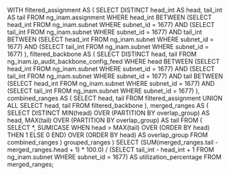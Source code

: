 WITH filtered_assignment AS (
    SELECT DISTINCT head_int AS head, tail_int AS tail
    FROM ng_inam.assignment
    WHERE head_int BETWEEN 
        (SELECT head_int FROM ng_inam.subnet WHERE subnet_id = 1677) 
        AND (SELECT tail_int FROM ng_inam.subnet WHERE subnet_id = 1677)
      AND tail_int BETWEEN 
        (SELECT head_int FROM ng_inam.subnet WHERE subnet_id = 1677) 
        AND (SELECT tail_int FROM ng_inam.subnet WHERE subnet_id = 1677)
),
filtered_backbone AS (
    SELECT DISTINCT head, tail
    FROM ng_inam.ip_audit_backbone_config_feed
    WHERE head BETWEEN 
        (SELECT head_int FROM ng_inam.subnet WHERE subnet_id = 1677) 
        AND (SELECT tail_int FROM ng_inam.subnet WHERE subnet_id = 1677)
      AND tail BETWEEN 
        (SELECT head_int FROM ng_inam.subnet WHERE subnet_id = 1677) 
        AND (SELECT tail_int FROM ng_inam.subnet WHERE subnet_id = 1677)
),
combined_ranges AS (
    SELECT head, tail
    FROM filtered_assignment
    UNION ALL
    SELECT head, tail
    FROM filtered_backbone
),
merged_ranges AS (
    SELECT DISTINCT
        MIN(head) OVER (PARTITION BY overlap_group) AS head,
        MAX(tail) OVER (PARTITION BY overlap_group) AS tail
    FROM (
        SELECT *,
            SUM(CASE WHEN head > MAX(tail) OVER (ORDER BY head) THEN 1 ELSE 0 END)
            OVER (ORDER BY head) AS overlap_group
        FROM combined_ranges
    ) grouped_ranges
)
SELECT 
    (SUM(merged_ranges.tail - merged_ranges.head + 1) * 100.0) / 
    (SELECT tail_int - head_int + 1 
     FROM ng_inam.subnet WHERE subnet_id = 1677) AS utilization_percentage
FROM merged_ranges;
